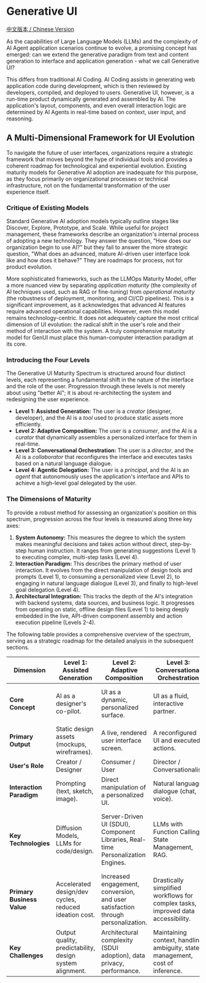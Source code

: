 # Generative UI

[中文版本 / Chinese Version](README.zhCN.md)

As the capabilities of Large Language Models (LLMs) and the complexity of AI Agent application scenarios continue to evolve, a promising concept has emerged: can we extend the generative paradigm from text and content generation to interface and application generation - what we call Generative UI?

This differs from traditional AI Coding. AI Coding assists in generating web application code during development, which is then reviewed by developers, compiled, and deployed to users. Generative UI, however, is a run-time product dynamically generated and assembled by AI. The application's layout, components, and even overall interaction logic are determined by AI Agents in real-time based on context, user input, and reasoning.

## A Multi-Dimensional Framework for UI Evolution

To navigate the future of user interfaces, organizations require a strategic framework that moves beyond the hype of individual tools and provides a coherent roadmap for technological and experiential evolution. Existing maturity models for Generative AI adoption are inadequate for this purpose, as they focus primarily on organizational processes or technical infrastructure, not on the fundamental transformation of the user experience itself.

### Critique of Existing Models

Standard Generative AI adoption models typically outline stages like Discover, Explore, Prototype, and Scale. While useful for project management, these frameworks describe an organization's internal process of adopting a new technology. They answer the question, "How does our organization begin to use AI?" but they fail to answer the more strategic question, "What does an advanced, mature AI-driven user interface look like and how does it behave?" They are roadmaps for process, not for product evolution.

More sophisticated frameworks, such as the LLMOps Maturity Model, offer a more nuanced view by separating *application maturity* (the complexity of AI techniques used, such as RAG or fine-tuning) from *operational maturity* (the robustness of deployment, monitoring, and CI/CD pipelines). This is a significant improvement, as it acknowledges that advanced AI features require advanced operational capabilities. However, even this model remains technology-centric. It does not adequately capture the most critical dimension of UI evolution: the radical shift in the user's role and their method of interaction with the system. A truly comprehensive maturity model for GenUI must place this human-computer interaction paradigm at its core.

### Introducing the Four Levels

The Generative UI Maturity Spectrum is structured around four distinct levels, each representing a fundamental shift in the nature of the interface and the role of the user. Progression through these levels is not merely about using "better AI"; it is about re-architecting the system and redesigning the user experience.

*   **Level 1: Assisted Generation:** The user is a *creator* (designer, developer), and the AI is a *tool* used to produce static assets more efficiently.
*   **Level 2: Adaptive Composition:** The user is a *consumer*, and the AI is a *curator* that dynamically assembles a personalized interface for them in real-time.
*   **Level 3: Conversational Orchestration:** The user is a *director*, and the AI is a *collaborator* that reconfigures the interface and executes tasks based on a natural language dialogue.
*   **Level 4: Agentic Delegation:** The user is a *principal*, and the AI is an *agent* that autonomously uses the application's interface and APIs to achieve a high-level goal delegated by the user.

### The Dimensions of Maturity

To provide a robust method for assessing an organization's position on this spectrum, progression across the four levels is measured along three key axes:

1.  **System Autonomy:** This measures the degree to which the system makes meaningful decisions and takes action without direct, step-by-step human instruction. It ranges from generating suggestions (Level 1) to executing complex, multi-step tasks (Level 4).
2.  **Interaction Paradigm:** This describes the primary method of user interaction. It evolves from the direct manipulation of design tools and prompts (Level 1), to consuming a personalized view (Level 2), to engaging in natural language dialogue (Level 3), and finally to high-level goal delegation (Level 4).
3.  **Architectural Integration:** This tracks the depth of the AI's integration with backend systems, data sources, and business logic. It progresses from operating on static, offline design files (Level 1) to being deeply embedded in the live, API-driven component assembly and action execution pipeline (Levels 2-4).

The following table provides a comprehensive overview of the spectrum, serving as a strategic roadmap for the detailed analysis in the subsequent sections.

| Dimension | Level 1: Assisted Generation | Level 2: Adaptive Composition | Level 3: Conversational Orchestration | Level 4: Agentic Delegation |
|---|---|---|---|---|
| **Core Concept** | AI as a designer's co-pilot. | UI as a dynamic, personalized surface. | UI as a fluid, interactive partner. | UI as a workspace for autonomous agents. |
| **Primary Output** | Static design assets (mockups, wireframes). | A live, rendered user interface screen. | A reconfigured UI and executed actions. | A completed, multi-step goal. |
| **User's Role** | Creator / Designer | Consumer / User | Director / Conversationalist | Principal / Supervisor |
| **Interaction Paradigm** | Prompting (text, sketch, image). | Direct manipulation of a personalized UI. | Natural language dialogue (chat, voice). | Goal delegation. |
| **Key Technologies** | Diffusion Models, LLMs for code/design. | Server-Driven UI (SDUI), Component Libraries, Real-time Personalization Engines. | LLMs with Function Calling, State Management, RAG. | Agentic AI Frameworks (e.g., ReAct, Planning), Multi-agent Systems, Tool Use APIs. |
| **Primary Business Value** | Accelerated design/dev cycles, reduced ideation cost. | Increased engagement, conversion, and user satisfaction through personalization. | Drastically simplified workflows for complex tasks, improved data accessibility. | Automation of complex end-to-end processes, significant operational efficiency. |
| **Key Challenges** | Output quality, predictability, design system alignment. | Architectural complexity (SDUI adoption), data privacy, performance. | Maintaining context, handling ambiguity, state management, cost of inference. | Safety, alignment, trust, explainability, erosion of user skill. |